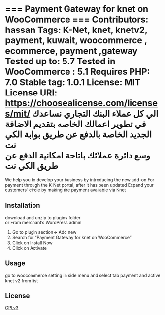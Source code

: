 === Payment Gateway for knet on WooCommerce ===
Contributors: hassan
Tags: K-Net, knet, knetv2, payment, kuwait, woocommerce , ecommerce, payment ,gateway
Tested up to: 5.7
Tested in WooCommerce : 5.1
Requires PHP: 7.0
Stable tag: 1.0.1
License: MIT
License URI: https://choosealicense.com/licenses/mit/
الي كل عملاء البنك التجاري
نساعدك في تطوير اعمالك الخاصه بتقديم الاضافة الجديد
الخاصة بالدفع عن طريق بوابة الكي نت   
وسع دائرة عملائك باتاحة امكانية الدفع عن طريق الكي نت
==========
We help you to develop your business by introducing the new add-on
For payment through the K-Net portal, after it has been updated
Expand your customers' circle by making the payment available via Knet 

## Installation

download and unzip to plugins folder
<br/>
or
From merchant’s WordPress admin
1. Go to plugin section-> Add new
2. Search for “Payment Gateway for knet on WooCommerce”
3. Click on Install Now
4. Click on Activate


## Usage

go to woocommerce setting in side menu and select tab payment and active knet v2 from list

## License

[GPLv3](https://choosealicense.com/licenses/agpl-3.0/)
